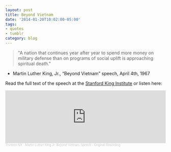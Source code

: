 ```yaml
---
layout: post 
title: Beyond Vietnam 
date: '2014-01-20T10:02:00-05:00' 
tags: 
- quotes 
- tumblr
category: blog
---
```


> "A nation that continues year after year to spend more money on military defense than on programs of social uplift is approaching spiritual death." 

- Martin Luther King, Jr., “Beyond Vietnam” speech, April 4th, 1967

Read the full text of the speech at the [Stanford King Institute](https://kinginstitute.stanford.edu/king-papers/documents/beyond-vietnam) or listen here:

<iframe width="100%" height="166" scrolling="no" frameborder="no" allow="autoplay" src="https://w.soundcloud.com/player/?url=https%3A//api.soundcloud.com/tracks/340335350&color=%23ff5500&auto_play=false&hide_related=false&show_comments=true&show_user=true&show_reposts=false&show_teaser=true"></iframe><div style="font-size: 10px; color: #cccccc;line-break: anywhere;word-break: normal;overflow: hidden;white-space: nowrap;text-overflow: ellipsis; font-family: Interstate,Lucida Grande,Lucida Sans Unicode,Lucida Sans,Garuda,Verdana,Tahoma,sans-serif;font-weight: 100;"><a href="https://soundcloud.com/thirteen-ny" title="Thirteen NY" target="_blank" style="color: #cccccc; text-decoration: none;">Thirteen NY</a> · <a href="https://soundcloud.com/thirteen-ny/martin-luther-king-jr-beyond-vietnam-speech-original-recording" title="Martin Luther King Jr. Beyond Vietnam Speech - Original Recording" target="_blank" style="color: #cccccc; text-decoration: none;">Martin Luther King Jr. Beyond Vietnam Speech - Original Recording</a></div>

